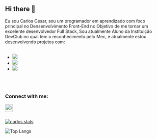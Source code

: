## Hi there 👋

 Eu sou Carlos Cesar, sou um programador em aprendizado com foco principal no Densenvolvimento Front-End no Objetivo de me tornar um excelente desenvolvedor Full Stack, Sou atualmente Aluno da Instituição DevClub no qual tem o reconhecimento pelo Mec, e atualmente estou desenvolvendo projetos com:
 <br>
 <br>
 
 - <img src="https://img.shields.io/badge/HTML5-E34F26?style=for-the-badge&logo=html5&logoColor=white" />
- <img src="https://img.shields.io/badge/CSS3-1572B6?style=for-the-badge&logo=css3&logoColor=white" />
- <img src="https://img.shields.io/badge/JavaScript-F7DF1E?style=for-the-badge&logo=javascript&logoColor=black" />
<br>
<br>

### Connect with me:

 <a href="https://www.instagram.com/carlos.cesar.cs/?next=%2F">
 <img align="left" alt="icone do instagram uma camera dentro de um quadrado" width="25px" src="https://icones.pro/wp-content/uploads/2021/02/instagram-icone-noir.png" />
 </a> 

<br>
<br>

 [![carlos stats](https://github-readme-stats.vercel.app/api?username=Carloscs10)](https://github.com/anuraghazra/github-readme-stats)

![Top Langs](https://github-readme-stats.vercel.app/api/top-langs/?username=Carloscs10&hide_progress=true)
 
